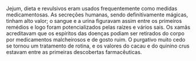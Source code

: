 ﻿Jejum, dieta e revulsivos eram usados frequentemente como medidas medicamentosas. As secreções humanas, sendo definitivamente mágicas, tinham alto valor; o sangue e a urina figuravam assim entre os primeiros remédios e logo foram potencializados pelas raízes e vários sais. Os xamãs acreditavam que os espíritos das doenças podiam ser retirados do corpo por medicamentos malcheirosos e de gosto ruim. O purgativo muito cedo se tornou um tratamento de rotina, e os valores do cacau e do quinino crus estavam entre as primeiras descobertas farmacêuticas.